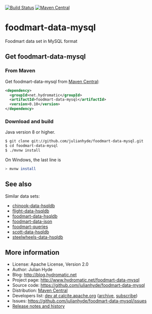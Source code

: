 <!--
{% comment %}
Licensed to Julian Hyde under one or more contributor license
agreements.  See the NOTICE file distributed with this work
for additional information regarding copyright ownership.
Julian Hyde licenses this file to you under the Apache
License, Version 2.0 (the "License"); you may not use this
file except in compliance with the License.  You may obtain a
copy of the License at

http://www.apache.org/licenses/LICENSE-2.0

Unless required by applicable law or agreed to in writing,
software distributed under the License is distributed on an
"AS IS" BASIS, WITHOUT WARRANTIES OR CONDITIONS OF ANY KIND,
either express or implied.  See the License for the specific
language governing permissions and limitations under the
License.
{% endcomment %}
-->
[![Build Status](https://github.com/julianhyde/foodmart-data-mysql/actions/workflows/main.yml/badge.svg?branch=main)](https://github.com/julianhyde/foodmart-data-mysql/actions?query=branch%3Amain)
[![Maven Central](https://maven-badges.herokuapp.com/maven-central/net.hydromatic/foodmart-data-mysql/badge.svg)](https://maven-badges.herokuapp.com/maven-central/net.hydromatic/foodmart-data-mysql)

# foodmart-data-mysql
Foodmart data set in MySQL format

## Get foodmart-data-mysql

### From Maven

Get foodmart-data-mysql from
<a href="https://search.maven.org/#search%7Cga%7C1%7Cg%3Anet.hydromatic%20a%3Afoodmart-data-mysql">Maven Central</a>:

```xml
<dependency>
  <groupId>net.hydromatic</groupId>
  <artifactId>foodmart-data-mysql</artifactId>
  <version>0.10</version>
</dependency>
```

### Download and build

Java version 8 or higher.

```bash
$ git clone git://github.com/julianhyde/foodmart-data-mysql.git
$ cd foodmart-data-mysql
$ ./mvnw install
```

On Windows, the last line is

```bash
> mvnw install
```

## See also

Similar data sets:
* [chinook-data-hsqldb](https://github.com/julianhyde/chinook-data-hsqldb)
* [flight-data-hsqldb](https://github.com/julianhyde/flight-data-hsqldb)
* [foodmart-data-hsqldb](https://github.com/julianhyde/foodmart-data-hsqldb)
* [foodmart-data-json](https://github.com/julianhyde/foodmart-data-json)
* [foodmart-queries](https://github.com/julianhyde/foodmart-queries)
* [scott-data-hsqldb](https://github.com/julianhyde/scott-data-hsqldb)
* [steelwheels-data-hsqldb](https://github.com/julianhyde/steelwheels-data-hsqldb)

## More information

* License: Apache License, Version 2.0
* Author: Julian Hyde
* Blog: http://blog.hydromatic.net
* Project page: http://www.hydromatic.net/foodmart-data-mysql
* Source code: https://github.com/julianhyde/foodmart-data-mysql
* Distribution: <a href="https://search.maven.org/#search%7Cga%7C1%7Ca%3A%22foodmart-data-mysql%22">Maven Central</a>
* Developers list:
  <a href="mailto:dev@calcite.apache.org">dev at calcite.apache.org</a>
  (<a href="http://mail-archives.apache.org/mod_mbox/calcite-dev/">archive</a>,
  <a href="mailto:dev-subscribe@calcite.apache.org">subscribe</a>)
* Issues: https://github.com/julianhyde/foodmart-data-mysql/issues
* <a href="HISTORY.md">Release notes and history</a>
